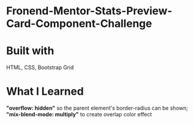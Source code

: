 # Fronend-Mentor-Stats-Preview-Card-Component-Challenge

# Built with 
HTML, CSS, Bootstrap Grid

# What I Learned
**"overflow: hidden"** so the parent element's border-radius can be shown;
**"mix-blend-mode: multiply"** to create overlap color effect
